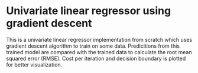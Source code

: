 # Univariate linear regressor using gradient descent
This is a univariate linear regressor implementation from scratch which uses gradient descent algorithm to train on some data. Predicitions from this trained model are compared with the trained data to calculate the root mean squared error (RMSE). Cost per iteration and decision boundary is plotted for better visualization.
